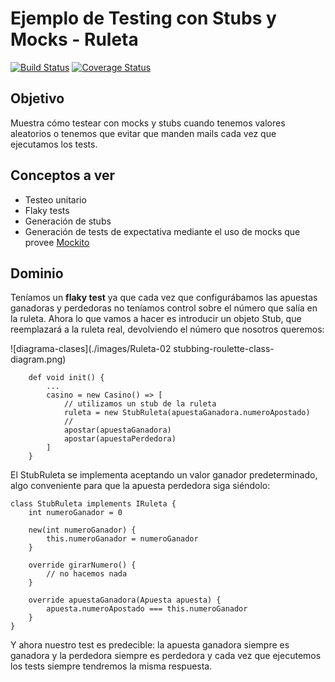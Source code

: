 
# Ejemplo de Testing con Stubs y Mocks - Ruleta


[![Build Status](https://travis-ci.com/uqbar-project/eg-ruleta-xtend.svg?branch=01-initial-flaky-tests)](https://travis-ci.com/uqbar-project/eg-ruleta-xtend) [![Coverage Status](https://coveralls.io/repos/github/uqbar-project/eg-ruleta-xtend/badge.svg?branch=master)](https://coveralls.io/github/uqbar-project/eg-ruleta-xtend?branch=01-initial-flaky-tests)


## Objetivo

Muestra cómo testear con mocks y stubs cuando tenemos valores aleatorios o tenemos que evitar que manden mails cada vez que ejecutamos los tests.

## Conceptos a ver

* Testeo unitario
* Flaky tests
* Generación de stubs 
* Generación de tests de expectativa mediante el uso de mocks que provee [Mockito](http://site.mockito.org/)

## Dominio

Teníamos un **flaky test** ya que cada vez que configurábamos las apuestas ganadoras y perdedoras no teníamos control sobre el número que salía en la ruleta. Ahora lo que vamos a hacer es introducir un objeto Stub, que reemplazará a la ruleta real, devolviendo el número que nosotros queremos:

![diagrama-clases](./images/Ruleta-02 stubbing-roulette-class-diagram.png)

```xtend
	def void init() {
		...
		casino = new Casino() => [
			// utilizamos un stub de la ruleta
			ruleta = new StubRuleta(apuestaGanadora.numeroApostado)
			//
			apostar(apuestaGanadora)
			apostar(apuestaPerdedora)
		]
	}
```

El StubRuleta se implementa aceptando un valor ganador predeterminado, algo conveniente para que la apuesta perdedora siga siéndolo:

```xtend
class StubRuleta implements IRuleta {
	int numeroGanador = 0

	new(int numeroGanador) {
		this.numeroGanador = numeroGanador
	}

	override girarNumero() {
		// no hacemos nada
	}
	
	override apuestaGanadora(Apuesta apuesta) {
		apuesta.numeroApostado === this.numeroGanador
	}
}
```

Y ahora nuestro test es predecible: la apuesta ganadora siempre es ganadora y la perdedora siempre es perdedora y cada vez que ejecutemos los tests siempre tendremos la misma respuesta. 

